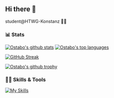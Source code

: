 ## Hi there 👋
student@HTWG-Konstanz 👨‍🎓

### 📊 Stats
[![Ostabo's github stats](https://github-readme-stats.vercel.app/api?username=Ostabo&theme=react&count_private=true&show_icons=true)](https://ostabo.software)
[![Ostabo's top languages](https://github-readme-stats-one-bice.vercel.app/api/top-langs/?username=Ostabo&langs_count=10&count_private=true&theme=react&role=OWNER,ORGANIZATION_MEMBER,COLLABORATOR)](https://ostabo.software)

[![GitHub Streak](https://streak-stats.demolab.com/?user=Ostabo&theme=react&count_private=true)](https://ostabo.software)

[![Ostabo's github trophy](https://github-profile-trophy.vercel.app/?username=Ostabo&count_private=true)](https://ostabo.software)
### 🤹🏻 Skills & Tools
[![My Skills](https://skillicons.dev/icons?i=html,css,javascript,typescript,nodejs,angular,sass,java,scala,spring,python,c,cpp,cs,kotlin,postgres,mysql,docker,github,jenkins,idea,vscode,regex,bash,powershell,stackoverflow)](https://skillicons.dev)
